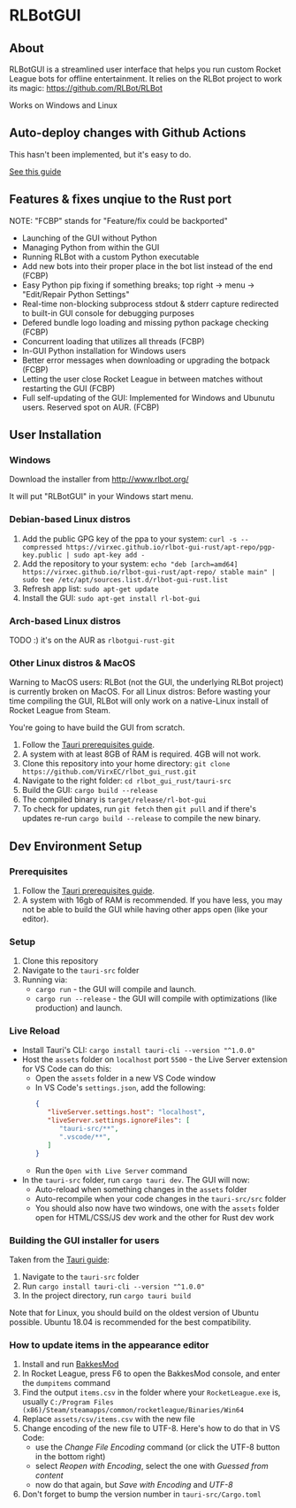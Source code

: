 # RLBotGUI

## About

RLBotGUI is a streamlined user interface that helps you run custom
Rocket League bots for offline entertainment. It relies on the RLBot
project to work its magic: https://github.com/RLBot/RLBot

Works on Windows and Linux

## Auto-deploy changes with Github Actions

This hasn't been implemented, but it's easy to do.

[See this guide](https://github.com/tauri-apps/tauri-action)

## Features & fixes unqiue to the Rust port

NOTE: "FCBP" stands for "Feature/fix could be backported"

- Launching of the GUI without Python
- Managing Python from within the GUI
- Running RLBot with a custom Python executable
- Add new bots into their proper place in the bot list instead of the end (FCBP)
- Easy Python pip fixing if something breaks; top right -> menu -> "Edit/Repair Python Settings"
- Real-time non-blocking subprocess stdout & stderr capture redirected to built-in GUI console for debugging purposes
- Defered bundle logo loading and missing python package checking (FCBP)
- Concurrent loading that utilizes all threads (FCBP)
- In-GUI Python installation for Windows users
- Better error messages when downloading or upgrading the botpack (FCBP)
- Letting the user close Rocket League in between matches without restarting the GUI (FCBP)
- Full self-updating of the GUI: Implemented for Windows and Ubunutu users. Reserved spot on AUR. (FCBP)

## User Installation

### Windows

Download the installer from http://www.rlbot.org/

It will put "RLBotGUI" in your Windows start menu.

### Debian-based Linux distros

1. Add the public GPG key of the ppa to your system: `curl -s --compressed https://virxec.github.io/rlbot-gui-rust/apt-repo/pgp-key.public | sudo apt-key add -`
2. Add the repository to your system: `echo "deb [arch=amd64] https://virxec.github.io/rlbot-gui-rust/apt-repo/ stable main" | sudo tee /etc/apt/sources.list.d/rlbot-gui-rust.list`
3. Refresh app list: `sudo apt-get update`
4. Install the GUI: `sudo apt-get install rl-bot-gui`

### Arch-based Linux distros

TODO :) it's on the AUR as `rlbotgui-rust-git`

### Other Linux distros & MacOS

Warning to MacOS users: RLBot (not the GUI, the underlying RLBot project) is currently broken on MacOS.
For all Linux distros: Before wasting your time compiling the GUI, RLBot will only work on a native-Linux install of Rocket League from Steam.

You're going to have build the GUI from scratch.

1. Follow the [Tauri prerequisites guide](https://tauri.app/v1/guides/getting-started/prerequisites).
2. A system with at least 8GB of RAM is required. 4GB will not work.
3. Clone this repository into your home directory: `git clone https://github.com/VirxEC/rlbot_gui_rust.git`
4. Navigate to the right folder: `cd rlbot_gui_rust/tauri-src`
5. Build the GUI: `cargo build --release`
6. The compiled binary is `target/release/rl-bot-gui`
7. To check for updates, run `git fetch` then `git pull` and if there's updates re-run `cargo build --release` to compile the new binary.

## Dev Environment Setup

### Prerequisites

1. Follow the [Tauri prerequisites guide](https://tauri.app/v1/guides/getting-started/prerequisites).
2. A system with 16gb of RAM is recommended. If you have less, you may not be able to build the GUI while having other apps open (like your editor).

### Setup

1. Clone this repository
2. Navigate to the `tauri-src` folder
2. Running via:
   - `cargo run` - the GUI will compile and launch.
   - `cargo run --release` - the GUI will compile with optimizations (like production) and launch. 

### Live Reload
   - Install Tauri's CLI: `cargo install tauri-cli --version "^1.0.0"`
   - Host the `assets` folder on `localhost` port `5500` - the Live Server extension for VS Code can do this:
       - Open the `assets` folder in a new VS Code window
       - In VS Code's `settings.json`, add the following:
         ```json
         {
            "liveServer.settings.host": "localhost",
            "liveServer.settings.ignoreFiles": [
               "tauri-src/**",
               ".vscode/**",
            ]
         }
         ```
      - Run the `Open with Live Server` command
   - In the `tauri-src` folder, run `cargo tauri dev`. The GUI will now:
      - Auto-reload when something changes in the `assets` folder
      - Auto-recompile when your code changes in the `tauri-src/src` folder
      - You should also now have two windows, one with the `assets` folder open for HTML/CSS/JS dev work and the other for Rust dev work

### Building the GUI installer for users

Taken from the [Tauri guide](https://tauri.app/v1/guides/):

1. Navigate to the `tauri-src` folder
1. Run `cargo install tauri-cli --version "^1.0.0"`
2. In the project directory, run `cargo tauri build`

Note that for Linux, you should build on the oldest version of Ubuntu possible. Ubuntu 18.04 is recommended for the best compatibility.

### How to update items in the appearance editor
1. Install and run [BakkesMod](http://www.bakkesmod.com/)
2. In Rocket League, press F6 to open the BakkesMod console, and enter the `dumpitems` command
3. Find the output `items.csv` in the folder where your `RocketLeague.exe` is, usually `C:/Program Files (x86)/Steam/steamapps/common/rocketleague/Binaries/Win64`
4. Replace `assets/csv/items.csv` with the new file
5. Change encoding of the new file to UTF-8. Here's how to do that in VS Code:
   - use the _Change File Encoding_ command (or click the UTF-8 button in the bottom right)
   - select _Reopen with Encoding_, select the one with _Guessed from content_
   - now do that again, but _Save with Encoding_ and _UTF-8_
6. Don't forget to bump the version number in `tauri-src/Cargo.toml`

